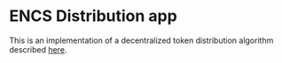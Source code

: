 # ENCS Distribution app
This is an implementation of a decentralized token distribution algorithm described [here](https://encoins-crypto.medium.com/fully-decentralized-token-distribution-on-cardano-9d7317d8de6).
